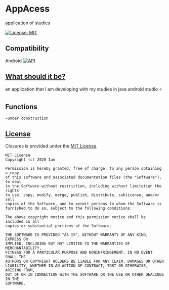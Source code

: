# AppAcess
 application of studies

[![License: MIT](https://img.shields.io/badge/License-MIT-yellow.svg)](https://opensource.org/licenses/MIT)
## Compatibility
Android [![API](https://img.shields.io/badge/API-23%2B-brightgreen.svg?style=flat)](https://android-arsenal.com/api?level=23)
 
 
 ## [What should it be?](#Whatshoulditbe?)

an application that I am developing with my studies in java android studio ⭐


## Functions

```text
-under construction
```

## [License](#license)


Closures is provided under the [MIT License](https://github.com/Ian03/AppAcess/blob/main/LICENSE).

```text
MIT License
Copyright (c) 2020 Ian

Permission is hereby granted, free of charge, to any person obtaining a copy
of this software and associated documentation files (the "Software"), to deal
in the Software without restriction, including without limitation the rights
to use, copy, modify, merge, publish, distribute, sublicense, and/or sell
copies of the Software, and to permit persons to whom the Software is
furnished to do so, subject to the following conditions:

The above copyright notice and this permission notice shall be included in all
copies or substantial portions of the Software.

THE SOFTWARE IS PROVIDED "AS IS", WITHOUT WARRANTY OF ANY KIND, EXPRESS OR
IMPLIED, INCLUDING BUT NOT LIMITED TO THE WARRANTIES OF MERCHANTABILITY,
FITNESS FOR A PARTICULAR PURPOSE AND NONINFRINGEMENT. IN NO EVENT SHALL THE
AUTHORS OR COPYRIGHT HOLDERS BE LIABLE FOR ANY CLAIM, DAMAGES OR OTHER
LIABILITY, WHETHER IN AN ACTION OF CONTRACT, TORT OR OTHERWISE, ARISING FROM,
OUT OF OR IN CONNECTION WITH THE SOFTWARE OR THE USE OR OTHER DEALINGS IN THE
SOFTWARE.
```

